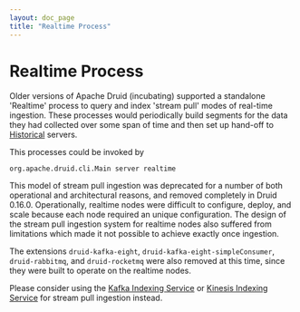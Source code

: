 ```yaml
---
layout: doc_page
title: "Realtime Process"
---
```


<!--
  ~ Licensed to the Apache Software Foundation (ASF) under one
  ~ or more contributor license agreements.  See the NOTICE file
  ~ distributed with this work for additional information
  ~ regarding copyright ownership.  The ASF licenses this file
  ~ to you under the Apache License, Version 2.0 (the
  ~ "License"); you may not use this file except in compliance
  ~ with the License.  You may obtain a copy of the License at
  ~
  ~   http://www.apache.org/licenses/LICENSE-2.0
  ~
  ~ Unless required by applicable law or agreed to in writing,
  ~ software distributed under the License is distributed on an
  ~ "AS IS" BASIS, WITHOUT WARRANTIES OR CONDITIONS OF ANY
  ~ KIND, either express or implied.  See the License for the
  ~ specific language governing permissions and limitations
  ~ under the License.
  -->

# Realtime Process

Older versions of Apache Druid (incubating) supported a standalone 'Realtime' process to query and index 'stream pull'
modes of real-time ingestion. These processes would periodically build segments for the data they had collected over
some span of time and then set up hand-off to [Historical](../design/historical.html) servers.

This processes could be invoked by

```
org.apache.druid.cli.Main server realtime
```

This model of stream pull ingestion was deprecated for a number of both operational and architectural reasons, and
removed completely in Druid 0.16.0. Operationally, realtime nodes were difficult to configure, deploy, and scale because
each node required an unique configuration. The design of the stream pull ingestion system for realtime nodes also
suffered from limitations which made it not possible to achieve exactly once ingestion.

The extensions `druid-kafka-eight`, `druid-kafka-eight-simpleConsumer`, `druid-rabbitmq`, and `druid-rocketmq` were also
removed at this time, since they were built to operate on the realtime nodes.

Please consider using the [Kafka Indexing Service](../development/extensions-core/kafka-ingestion.html) or
[Kinesis Indexing Service](../development/extensions-core/kinesis-ingestion.md) for stream pull ingestion instead.
